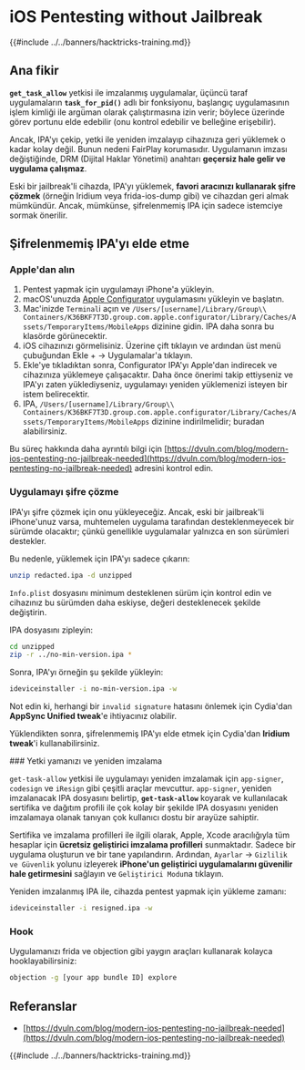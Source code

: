# iOS Pentesting without Jailbreak

{{#include ../../banners/hacktricks-training.md}}

## Ana fikir

**`get_task_allow`** yetkisi ile imzalanmış uygulamalar, üçüncü taraf uygulamaların **`task_for_pid()`** adlı bir fonksiyonu, başlangıç uygulamasının işlem kimliği ile argüman olarak çalıştırmasına izin verir; böylece üzerinde görev portunu elde edebilir (onu kontrol edebilir ve belleğine erişebilir).

Ancak, IPA'yı çekip, yetki ile yeniden imzalayıp cihazınıza geri yüklemek o kadar kolay değil. Bunun nedeni FairPlay korumasıdır. Uygulamanın imzası değiştiğinde, DRM (Dijital Haklar Yönetimi) anahtarı **geçersiz hale gelir ve uygulama çalışmaz**.

Eski bir jailbreak'li cihazda, IPA'yı yüklemek, **favori aracınızı kullanarak şifre çözmek** (örneğin Iridium veya frida-ios-dump gibi) ve cihazdan geri almak mümkündür. Ancak, mümkünse, şifrelenmemiş IPA için sadece istemciye sormak önerilir.

## Şifrelenmemiş IPA'yı elde etme

### Apple'dan alın

1. Pentest yapmak için uygulamayı iPhone'a yükleyin.
2. macOS'unuzda [Apple Configurator](https://apps.apple.com/au/app/apple-configurator/id1037126344?mt=12) uygulamasını yükleyin ve başlatın.
3. Mac'inizde `Terminal`i açın ve `/Users/[username]/Library/Group\\ Containers/K36BKF7T3D.group.com.apple.configurator/Library/Caches/Assets/TemporaryItems/MobileApps` dizinine gidin. IPA daha sonra bu klasörde görünecektir.
4. iOS cihazınızı görmelisiniz. Üzerine çift tıklayın ve ardından üst menü çubuğundan Ekle + → Uygulamalar'a tıklayın.
5. Ekle'ye tıkladıktan sonra, Configurator IPA'yı Apple'dan indirecek ve cihazınıza yüklemeye çalışacaktır. Daha önce önerimi takip ettiyseniz ve IPA'yı zaten yüklediyseniz, uygulamayı yeniden yüklemenizi isteyen bir istem belirecektir.
6. IPA, `/Users/[username]/Library/Group\\ Containers/K36BKF7T3D.group.com.apple.configurator/Library/Caches/Assets/TemporaryItems/MobileApps` dizinine indirilmelidir; buradan alabilirsiniz.

Bu süreç hakkında daha ayrıntılı bilgi için [https://dvuln.com/blog/modern-ios-pentesting-no-jailbreak-needed](https://dvuln.com/blog/modern-ios-pentesting-no-jailbreak-needed) adresini kontrol edin.

### Uygulamayı şifre çözme

IPA'yı şifre çözmek için onu yükleyeceğiz. Ancak, eski bir jailbreak'li iPhone'unuz varsa, muhtemelen uygulama tarafından desteklenmeyecek bir sürümde olacaktır; çünkü genellikle uygulamalar yalnızca en son sürümleri destekler.

Bu nedenle, yüklemek için IPA'yı sadece çıkarın:
```bash
unzip redacted.ipa -d unzipped
```
`Info.plist` dosyasını minimum desteklenen sürüm için kontrol edin ve cihazınız bu sürümden daha eskiyse, değeri desteklenecek şekilde değiştirin.

IPA dosyasını zipleyin:
```bash
cd unzipped
zip -r ../no-min-version.ipa *
```
Sonra, IPA'yı örneğin şu şekilde yükleyin:
```bash
ideviceinstaller -i no-min-version.ipa -w
```
Not edin ki, herhangi bir `invalid signature` hatasını önlemek için Cydia'dan **AppSync Unified tweak**'e ihtiyacınız olabilir.

Yüklendikten sonra, şifrelenmemiş IPA'yı elde etmek için Cydia'dan **Iridium tweak**'i kullanabilirsiniz.


### Yetki yamanızı ve yeniden imzalama

`get-task-allow` yetkisi ile uygulamayı yeniden imzalamak için `app-signer`, `codesign` ve `iResign` gibi çeşitli araçlar mevcuttur. `app-signer`, yeniden imzalanacak IPA dosyasını belirtip, **`get-task-allow`** koyarak ve kullanılacak sertifika ve dağıtım profili ile çok kolay bir şekilde IPA dosyasını yeniden imzalamaya olanak tanıyan çok kullanıcı dostu bir arayüze sahiptir.

Sertifika ve imzalama profilleri ile ilgili olarak, Apple, Xcode aracılığıyla tüm hesaplar için **ücretsiz geliştirici imzalama profilleri** sunmaktadır. Sadece bir uygulama oluşturun ve bir tane yapılandırın. Ardından, `Ayarlar` → `Gizlilik ve Güvenlik` yolunu izleyerek **iPhone'un geliştirici uygulamalarını güvenilir hale getirmesini** sağlayın ve `Geliştirici Modu`na tıklayın.


Yeniden imzalanmış IPA ile, cihazda pentest yapmak için yükleme zamanı:
```bash
ideviceinstaller -i resigned.ipa -w
```
### Hook

Uygulamanızı frida ve objection gibi yaygın araçları kullanarak kolayca hooklayabilirsiniz:
```bash
objection -g [your app bundle ID] explore

```
## Referanslar

- [https://dvuln.com/blog/modern-ios-pentesting-no-jailbreak-needed](https://dvuln.com/blog/modern-ios-pentesting-no-jailbreak-needed)


{{#include ../../banners/hacktricks-training.md}}
